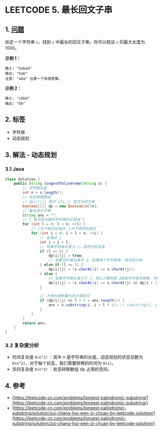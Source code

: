 # LEETCODE 5. 最长回文子串

## 1. [问题](https://leetcode-cn.com/problems/longest-palindromic-substring/)

给定一个字符串 `s`，找到 `s` 中最长的回文子串。你可以假设 `s` 的最大长度为 1000。

**示例 1：**

```
输入: "babad"
输出: "bab"
注意: "aba" 也是一个有效答案。
```

**示例 2：**

```
输入: "cbbd"
输出: "bb"
```

## 2. 标签

* 字符串
* 动态规划

## 3. 解法 - 动态规划

### 3.1 Java

```java
class Solution {
    public String longestPalindrome(String s) {
        // 字符串长度
        int n = s.length();
        // 状态转移数组
        // dp[i][j] 表示 s[i,j] 是否为回文串
        boolean[][] dp = new boolean[n][n];
        // 最长回文子串
        String ans = "";
        // l 是当前判断的字符串的长度减 1
        for (int l = 0; l < n; ++l) {
            // i为子串的左端点，j为子串的右端点
            for (int i = 0; i + l < n; ++i) {
                // 右端点 j
                int j = i + l;
                // 如果字符串长度为 1，显然为回文串
                if (l == 0) {
                    dp[i][j] = true;
                    // 如果字符串长度为 2，如果两个字符相等，就为回文串
                } else if (l == 1) {
                    dp[i][j] = (s.charAt(i) == s.charAt(j));
                } else {
                    // 如果字符串长度大于 2，那么只要判断【首尾字符是否相等，中间的字符串是否为回文串】即可
                    dp[i][j] = (s.charAt(i) == s.charAt(j) && dp[i + 1][j - 1]);
                }

                // 不停的更新最长的子串即可
                if (dp[i][j] && l + 1 > ans.length()) {
                    ans = s.substring(i, i + l + 1); // substring(i, j+1)也可以，一个意思
                }
            }
        }
        return ans;
    }
}
```

### 3.2 复杂度分析

* 时间复杂度 `O(n^2)` ：其中 n 是字符串的长度。动态规划的状态总数为 `O(n^2)`，对于每个状态，我们需要转移的时间为 `O(1)`。
* 空间复杂度 `O(n^2)` ：状态转移数组 dp 占用的空间。

## 4. 参考

* [https://leetcode-cn.com/problems/longest-palindromic-substring/](https://leetcode-cn.com/problems/longest-palindromic-substring/)
* [https://leetcode-cn.com/problems/longest-palindromic-substring/solution/zui-chang-hui-wen-zi-chuan-by-leetcode-solution/](https://leetcode-cn.com/problems/longest-palindromic-substring/solution/zui-chang-hui-wen-zi-chuan-by-leetcode-solution/)
